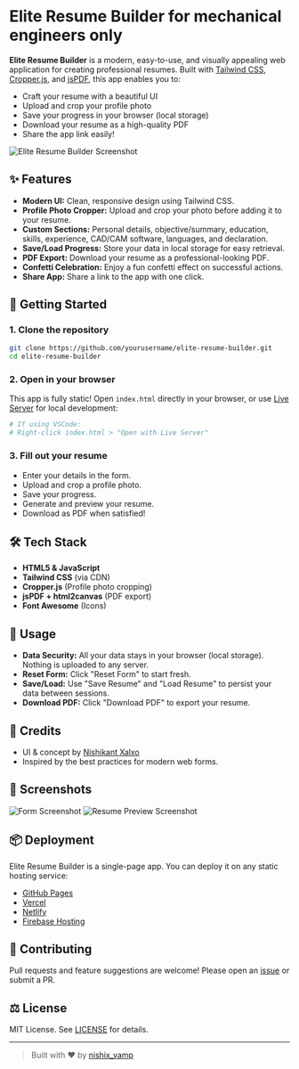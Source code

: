 # Elite Resume Builder for mechanical engineers only

**Elite Resume Builder** is a modern, easy-to-use, and visually appealing web application for creating professional resumes. Built with [Tailwind CSS](https://tailwindcss.com/), [Cropper.js](https://fengyuanchen.github.io/cropperjs/), and [jsPDF](https://github.com/parallax/jsPDF), this app enables you to:
- Craft your resume with a beautiful UI
- Upload and crop your profile photo
- Save your progress in your browser (local storage)
- Download your resume as a high-quality PDF
- Share the app link easily!

![Elite Resume Builder Screenshot](screenshot.png) <!-- Add a screenshot for better presentation -->

## ✨ Features

- **Modern UI:** Clean, responsive design using Tailwind CSS.
- **Profile Photo Cropper:** Upload and crop your photo before adding it to your resume.
- **Custom Sections:** Personal details, objective/summary, education, skills, experience, CAD/CAM software, languages, and declaration.
- **Save/Load Progress:** Store your data in local storage for easy retrieval.
- **PDF Export:** Download your resume as a professional-looking PDF.
- **Confetti Celebration:** Enjoy a fun confetti effect on successful actions.
- **Share App:** Share a link to the app with one click.

## 🚀 Getting Started

### 1. Clone the repository

```bash
git clone https://github.com/yourusername/elite-resume-builder.git
cd elite-resume-builder
```

### 2. Open in your browser

This app is fully static! Open `index.html` directly in your browser, or use [Live Server](https://marketplace.visualstudio.com/items?itemName=ritwickdey.LiveServer) for local development:

```bash
# If using VSCode:
# Right-click index.html > "Open with Live Server"
```

### 3. Fill out your resume

- Enter your details in the form.
- Upload and crop a profile photo.
- Save your progress.
- Generate and preview your resume.
- Download as PDF when satisfied!

## 🛠️ Tech Stack

- **HTML5 & JavaScript**
- **Tailwind CSS** (via CDN)
- **Cropper.js** (Profile photo cropping)
- **jsPDF + html2canvas** (PDF export)
- **Font Awesome** (Icons)

## 📝 Usage

- **Data Security:** All your data stays in your browser (local storage). Nothing is uploaded to any server.
- **Reset Form:** Click "Reset Form" to start fresh.
- **Save/Load:** Use "Save Resume" and "Load Resume" to persist your data between sessions.
- **Download PDF:** Click "Download PDF" to export your resume.

## 🙏 Credits

- UI & concept by [Nishikant Xalxo](https://www.instagram.com/nishix_vamp/)
- Inspired by the best practices for modern web forms.

## 📸 Screenshots

<!-- Add screenshots or GIFs here -->
![Form Screenshot](form-screenshot.png)
![Resume Preview Screenshot](preview-screenshot.png)

## 📦 Deployment

Elite Resume Builder is a single-page app. You can deploy it on any static hosting service:

- [GitHub Pages](https://pages.github.com/)
- [Vercel](https://vercel.com/)
- [Netlify](https://netlify.com/)
- [Firebase Hosting](https://firebase.google.com/products/hosting)

## 🤝 Contributing

Pull requests and feature suggestions are welcome! Please open an [issue](https://github.com/yourusername/elite-resume-builder/issues) or submit a PR.

## ⚖️ License

MIT License. See [LICENSE](LICENSE) for details.

---

> Built with ❤️ by [nishix_vamp](https://www.instagram.com/nishix_vamp/)
